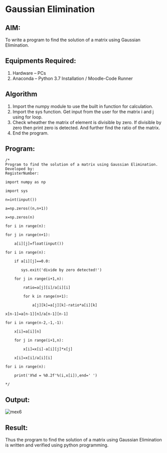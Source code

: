 # Gaussian Elimination

## AIM:
To write a program to find the solution of a matrix using Gaussian Elimination.

## Equipments Required:
1. Hardware – PCs
2. Anaconda – Python 3.7 Installation / Moodle-Code Runner

## Algorithm
1. Import the numpy module to use the built in function for calculation.
2. Import the sys function. Get input from the user for the matrix i and j using for loop.
3. Check wheather the matrix of element is divisible by zero. If divisible by zero then print zero is detected. And further find the ratio of the matrix.
4. End the program.

## Program:
```
/*
Program to find the solution of a matrix using Gaussian Elimination.
Developed by: 
RegisterNumber: 

import numpy as np

import sys

n=int(input())

a=np.zeros((n,n+1))

x=np.zeros(n)

for i in range(n):

for j in range(n+1):

    a[i][j]=float(input())

for i in range(n):   
    
    if a[i][j]==0.0:
       
       sys.exit('divide by zero detected!')
    
    for j in range(i+1,n):
        
        ratio=a[j][i]/a[i][i]
        
        for k in range(n+1):
            
            a[j][k]=a[j][k]-ratio*a[i][k]

x[n-1]=a[n-1][n]/a[n-1][n-1]

for i in range(n-2,-1,-1):
    
    x[i]=a[i][n]
    
    for j in range(i+1,n):
        
        x[i]=x[i]-a[i][j]*x[j]
    
    x[i]=x[i]/a[i][i]

for i in range(n):
    
    print('X%d = %0.2f'%(i,x[i]),end=' ')
   
*/
```   
    
## Output:
![mex6](https://user-images.githubusercontent.com/117974950/213450106-4380625f-d4a7-4672-9b7c-c1ef387ce237.png)



## Result:
Thus the program to find the solution of a matrix using Gaussian Elimination is written and verified using python programming.


